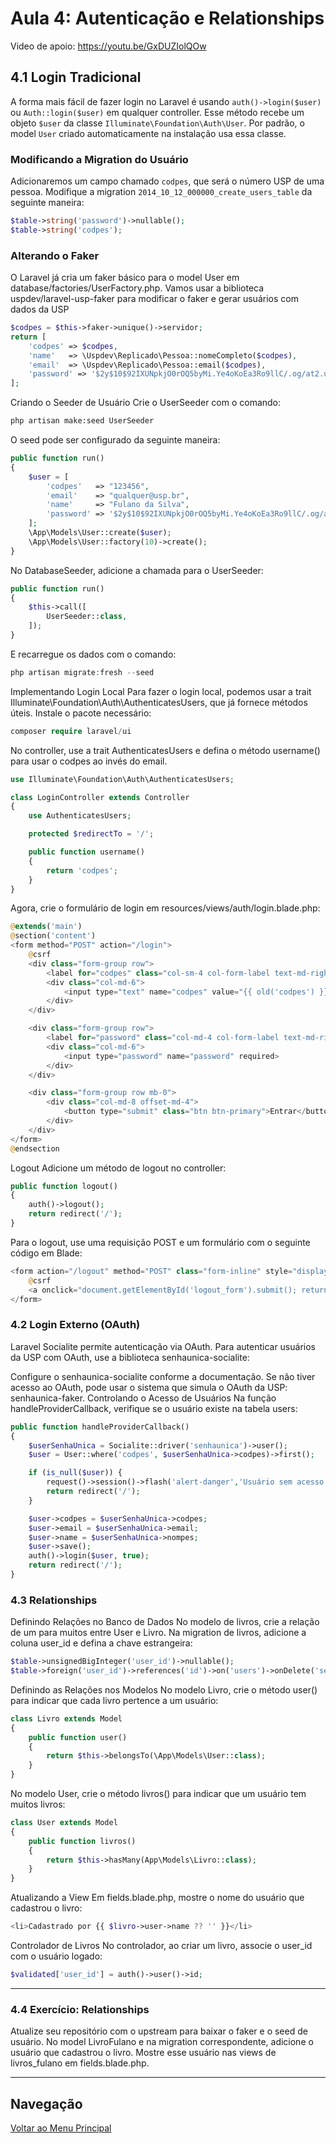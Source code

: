 # Aula 4: Autenticação e Relationships
Video de apoio: https://youtu.be/GxDUZIolQOw

## 4.1 Login Tradicional

A forma mais fácil de fazer login no Laravel é usando `auth()->login($user)` ou `Auth::login($user)` em qualquer controller. Esse método recebe um objeto `$user` da classe `Illuminate\Foundation\Auth\User`. Por padrão, o model `User` criado automaticamente na instalação usa essa classe.

### Modificando a Migration do Usuário

Adicionaremos um campo chamado `codpes`, que será o número USP de uma pessoa. Modifique a migration `2014_10_12_000000_create_users_table` da seguinte maneira:

```php
$table->string('password')->nullable();
$table->string('codpes');
```
### Alterando o Faker
O Laravel já cria um faker básico para o model User em database/factories/UserFactory.php. Vamos usar a biblioteca uspdev/laravel-usp-faker para modificar o faker e gerar usuários com dados da USP

```php
$codpes = $this->faker->unique()->servidor;
return [
    'codpes' => $codpes,
    'name'   => \Uspdev\Replicado\Pessoa::nomeCompleto($codpes),
    'email'  => \Uspdev\Replicado\Pessoa::email($codpes),
    'password' => '$2y$10$92IXUNpkjO0rOQ5byMi.Ye4oKoEa3Ro9llC/.og/at2.uheWG/igi', // password
];
```
Criando o Seeder de Usuário
Crie o UserSeeder com o comando:
```bash
php artisan make:seed UserSeeder
```
O seed pode ser configurado da seguinte maneira:
```php
public function run()
{
    $user = [
        'codpes'   => "123456",
        'email'    => "qualquer@usp.br",
        'name'     => "Fulano da Silva",
        'password' => '$2y$10$92IXUNpkjO0rOQ5byMi.Ye4oKoEa3Ro9llC/.og/at2.uheWG/igi'
    ];
    \App\Models\User::create($user);
    \App\Models\User::factory(10)->create();
}
```
No DatabaseSeeder, adicione a chamada para o UserSeeder:
```php
public function run()
{
    $this->call([
        UserSeeder::class,
    ]);
}
```
E recarregue os dados com o comando:
```php
php artisan migrate:fresh --seed
```
Implementando Login Local
Para fazer o login local, podemos usar a trait Illuminate\Foundation\Auth\AuthenticatesUsers, que já fornece métodos úteis. Instale o pacote necessário:
```php
composer require laravel/ui
```
No controller, use a trait AuthenticatesUsers e defina o método username() para usar o codpes ao invés do email.
```php
use Illuminate\Foundation\Auth\AuthenticatesUsers;

class LoginController extends Controller
{
    use AuthenticatesUsers;

    protected $redirectTo = '/';

    public function username()
    {
        return 'codpes';
    }
}
```
Agora, crie o formulário de login em resources/views/auth/login.blade.php:
```php
@extends('main')
@section('content')
<form method="POST" action="/login">
    @csrf
    <div class="form-group row">
        <label for="codpes" class="col-sm-4 col-form-label text-md-right">número usp</label>
        <div class="col-md-6">
            <input type="text" name="codpes" value="{{ old('codpes') }}" required>
        </div>
    </div>

    <div class="form-group row">
        <label for="password" class="col-md-4 col-form-label text-md-right">Senha</label>
        <div class="col-md-6">
            <input type="password" name="password" required>
        </div>
    </div>

    <div class="form-group row mb-0">
        <div class="col-md-8 offset-md-4">
            <button type="submit" class="btn btn-primary">Entrar</button>
        </div>
    </div>
</form>
@endsection
```
Logout
Adicione um método de logout no controller:
```php
public function logout()
{
    auth()->logout();
    return redirect('/');
}
```
Para o logout, use uma requisição POST e um formulário com o seguinte código em Blade:
```php
<form action="/logout" method="POST" class="form-inline" style="display:inline-block" id="logout_form">
    @csrf
    <a onclick="document.getElementById('logout_form').submit(); return false;" class="font-weight-bold text-white nounderline pr-2 pl-2" href>Sair</a>
</form>
```
### 4.2 Login Externo (OAuth)
Laravel Socialite permite autenticação via OAuth. Para autenticar usuários da USP com OAuth, use a biblioteca senhaunica-socialite:

Configure o senhaunica-socialite conforme a documentação.
Se não tiver acesso ao OAuth, pode usar o sistema que simula o OAuth da USP: senhaunica-faker.
Controlando o Acesso de Usuários
Na função handleProviderCallback, verifique se o usuário existe na tabela users:
```php
public function handleProviderCallback()
{
    $userSenhaUnica = Socialite::driver('senhaunica')->user();
    $user = User::where('codpes', $userSenhaUnica->codpes)->first();

    if (is_null($user)) {
        request()->session()->flash('alert-danger','Usuário sem acesso ao sistema');
        return redirect('/');
    }

    $user->codpes = $userSenhaUnica->codpes;
    $user->email = $userSenhaUnica->email;
    $user->name = $userSenhaUnica->nompes;
    $user->save();
    auth()->login($user, true);
    return redirect('/');
}
```
### 4.3 Relationships
Definindo Relações no Banco de Dados
No modelo de livros, crie a relação de um para muitos entre User e Livro. Na migration de livros, adicione a coluna user_id e defina a chave estrangeira:
```php
$table->unsignedBigInteger('user_id')->nullable();
$table->foreign('user_id')->references('id')->on('users')->onDelete('set null');
```
Definindo as Relações nos Modelos
No modelo Livro, crie o método user() para indicar que cada livro pertence a um usuário:
```php
class Livro extends Model
{
    public function user()
    {
        return $this->belongsTo(\App\Models\User::class);
    }
}
```
No modelo User, crie o método livros() para indicar que um usuário tem muitos livros:
```php
class User extends Model
{
    public function livros()
    {
        return $this->hasMany(App\Models\Livro::class);
    }
}
```
Atualizando a View
Em fields.blade.php, mostre o nome do usuário que cadastrou o livro:
```php
<li>Cadastrado por {{ $livro->user->name ?? '' }}</li>
```
Controlador de Livros
No controlador, ao criar um livro, associe o user_id com o usuário logado:

```php
$validated['user_id'] = auth()->user()->id;
```
---------------------------------
### 4.4 Exercício: Relationships
Atualize seu repositório com o upstream para baixar o faker e o seed de usuário.
No model LivroFulano e na migration correspondente, adicione o usuário que cadastrou o livro.
Mostre esse usuário nas views de livros_fulano em fields.blade.php.

--------------------------------

## Navegação
[Voltar ao Menu Principal](/~jpvolante/uspdev-site/public/laravel/)
